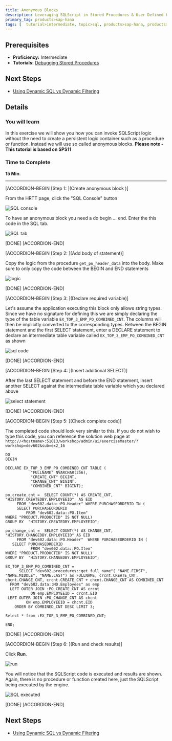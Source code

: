 ```yaml
---
title: Anonymous Blocks
description: Leveraging SQLScript in Stored Procedures & User Defined Functions
primary_tag: products>sap-hana
tags: [  tutorial>intermediate, topic>sql, products>sap-hana, products>sap-hana\,-express-edition ]
---
```

## Prerequisites  
- **Proficiency:** Intermediate
- **Tutorials:** [Debugging Stored Procedures](http://www.sap.com/developer/tutorials/xsa-sqlscript-debugging.html)

## Next Steps
- [Using Dynamic SQL vs Dynamic Filtering](http://www.sap.com/developer/tutorials/xsa-sqlscript-dynamic.html)

## Details
### You will learn  
In this exercise we will show you how you can invoke SQLScript logic without the need to create a persistent logic container such as a procedure or function. Instead we will use so called anonymous blocks.
**Please note - This tutorial is based on SPS11**

### Time to Complete
**15 Min**.

---


[ACCORDION-BEGIN [Step 1: ](Create anonymous block )]

From the HRTT page, click the "SQL Console" button

![SQL console](1.png)

To have an anonymous block you need a do begin … end.  Enter the this code in the SQL tab.

![SQL tab](2.png)

[DONE]
[ACCORDION-END]

[ACCORDION-BEGIN [Step 2: ](Add body of statement)]

Copy the logic from the procedure `get_po_header_data` into the body.  Make sure to only copy the code between the BEGIN and END statements

![logic](3.png)

[DONE]
[ACCORDION-END]

[ACCORDION-BEGIN [Step 3: ](Declare required variable)]

Let's assume the application executing this block only allows string types. Since we have no signature for defining this we are simply declaring the type of the table variable  `EX_TOP_3_EMP_PO_COMBINED_CNT`.  The columns will then be implicitly converted to the corresponding types. Between the BEGIN statement and the first SELECT statement, enter a DECLARE statement to declare an intermediate table variable called `EX_TOP_3_EMP_PO_COMBINED_CNT` as shown

![sql code](4.png)

[DONE]
[ACCORDION-END]

[ACCORDION-BEGIN [Step 4: ](Insert additional SELECT)]

After the last SELECT statement and before the END statement, insert another SELECT against the intermediate table variable which you declared above

![select statement](5.png)

[DONE]
[ACCORDION-END]

[ACCORDION-BEGIN [Step 5: ](Check complete code)]

The completed code should look very similar to this. If you do not wish to type this code, you can reference the solution web page at `http://<hostname>:51013/workshop/admin/ui/exerciseMaster/?workshop=dev602&sub=ex2_16`

```
DOBEGINDECLARE EX_TOP_3_EMP_PO_COMBINED_CNT TABLE (           "FULLNAME" NVARCHAR(256),           "CREATE_CNT" BIGINT,           "CHANGE_CNT" BIGINT,           "COMBINED_CNT" BIGINT);po_create_cnt =  SELECT COUNT(*) AS CREATE_CNT, "HISTORY.CREATEDBY.EMPLOYEEID"  AS EID     FROM "dev602.data::PO.Header" WHERE PURCHASEORDERID IN (     SELECT PURCHASEORDERID         FROM "dev602.data::PO.Item"WHERE "PRODUCT.PRODUCTID" IS NOT NULL)GROUP BY  "HISTORY.CREATEDBY.EMPLOYEEID";po_change_cnt =  SELECT COUNT(*) AS CHANGE_CNT, "HISTORY.CHANGEDBY.EMPLOYEEID" AS EID     FROM "dev602.data::PO.Header"  WHERE PURCHASEORDERID IN (   SELECT PURCHASEORDERID           FROM "dev602.data::PO.Item"WHERE "PRODUCT.PRODUCTID" IS NOT NULL)GROUP BY  "HISTORY.CHANGEDBY.EMPLOYEEID";EX_TOP_3_EMP_PO_COMBINED_CNT =      SELECT "dev602.procedures::get_full_name"( "NAME.FIRST", "NAME.MIDDLE", "NAME.LAST") as FULLNAME, crcnt.CREATE_CNT, chcnt.CHANGE_CNT, crcnt.CREATE_CNT + chcnt.CHANGE_CNT AS COMBINED_CNT  FROM "dev602.data::MD.Employees" as emp  LEFT OUTER JOIN :PO_CREATE_CNT AS crcnt           ON emp.EMPLOYEEID = crcnt.EID LEFT OUTER JOIN :PO_CHANGE_CNT AS chcnt         ON emp.EMPLOYEEID = chcnt.EID    ORDER BY COMBINED_CNT DESC LIMIT 3;Select * from :EX_TOP_3_EMP_PO_COMBINED_CNT;END;
```

[DONE]
[ACCORDION-END]

[ACCORDION-BEGIN [Step 6: ](Run and check results)]

Click **Run**.

![run](7.png)

You will notice that the SQLScript code is executed and results are shown.  Again, there is no procedure or function created here, just the SQLScript being executed by the engine.

![SQL executed](8.png)

[DONE]
[ACCORDION-END]



## Next Steps
- [Using Dynamic SQL vs Dynamic Filtering](http://www.sap.com/developer/tutorials/xsa-sqlscript-dynamic.html)

